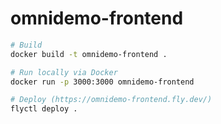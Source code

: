 # omnidemo-frontend 

```bash
# Build
docker build -t omnidemo-frontend .

# Run locally via Docker
docker run -p 3000:3000 omnidemo-frontend

# Deploy (https://omnidemo-frontend.fly.dev/)
flyctl deploy .
```
